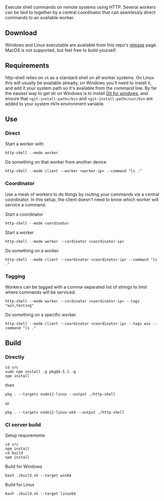 Execute shell commands on remote systems using HTTP. Several workers can be tied to together by a central coordinator that can seamlessly  direct commands to an available worker.

## Download

Windows and Linux executable are available from this repo's [release](https://github.com/shukriadams/http-shell/releases) page. MacOS is not supported, but feel free to build yourself.

## Requirements

http-shell relies on `sh` as a standard shell on all worker systems. On Linux this will usually be available already, on Windows you'll need to install it, and add it your system path so it's available from the command line. By far the easiest way to get sh on Windows is to install [Git for windows](https://git-scm.com), and ensure that `<git-install-path>/bin` and `<git-install-path>/usr/bin` are added to your system `PATH` environment variable.

## Use

### Direct 

Start a worker with

    http-shell --mode worker

Do something on that worker from another device 

    http-shell --mode client --worker <worker-ip> --command "ls ."

### Coordinator

Use a mesh of workers to do things by routing your commands via a central coordinator. In this setup, the client doesn't need to know which worker will service a command.

Start a coordinator

    http-shell --mode coordinator 

Start a worker

    http-shell --mode worker --cordinator <coordinator-ip>

Do something on a worker 

    http-shell --mode client --coordinator <coordinator-ip> --command "ls ."

### Tagging

Workers can be tagged with a comma-separated list of strings to limit where commands will be serviced. 

    http-shell --mode worker --cordinator <coordinator-ip> --tags "win,testing"

Do something on a specific worker

    http-shell --mode client --coordinator <coordinator-ip> --tags win --command "ls ." 

## Build 

### Directly

    cd src
    sudo npm install -g pkg@4.5.1 -g
    npm install

then

    pkg . --targets node12-linux --output ./http-shell

or

    pkg . --targets node12-linux-x64 --output ./http-shell

### CI server build

Setup requirements

    cd src
    npm install
    cd build
    npm install

Build for Windows

    bash ./build.sh --target win64

Build for Linux

    bash ./build.sh --target linux64
